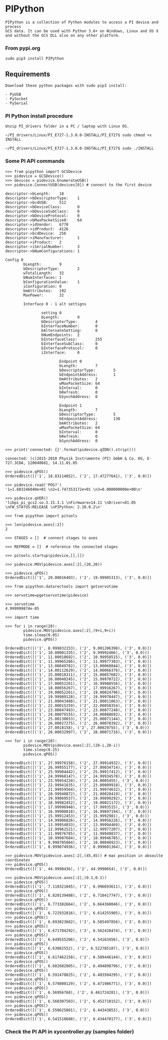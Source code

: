 # PIPython

    PIPython is a collection of Python modules to access a PI device and process
    GCS data. It can be used with Python 3.6+ on Windows, Linux and OS X
    and without the GCS DLL also on any other platform.

### From pypi.org

    sudo pip3 install PIPython    

## Requirements

    Download these python packages with sudo pip3 install:

    - PyUSB
    - PySocket
    - PySerial

### PI Python install procedure

    Unzip PI_drivers folder in a PC / laptop with Linux OS.

    ~/PI_drivers/Linux/PI_E727-1.3.0.0-INSTALL/PI_E727$ sudo chmod +x INSTALL 
    
    ~/PI_drivers/Linux/PI_E727-1.3.0.0-INSTALL/PI_E727$ sudo ./INSTALL

### Some PI API commands

    >>> from pipython import GCSDevice
    >>> pidevice = GCSDevice()
    >>> devices = pidevice.EnumerateUSB()
    >>> pidevice.ConnectUSB(devices[0]) # connect to the first device
    
    descriptor->bLength:    18
    descriptor->bDescriptorType:    1
    descriptor->bcdUSB:     512
    descriptor->bDeviceClass:       0
    descriptor->bDeviceSubClass:    0
    descriptor->bDeviceProtocol:    0
    descriptor->bMaxPacketSize0:    64
    descriptor->idVendor:   6770
    descriptor->idProduct:  4126
    descriptor->bcdDevice:  256
    descriptor->iManufacturer:      1
    descriptor->iProduct:   2
    descriptor->iSerialNumber:      3
    descriptor->bNumConfigurations: 1

    Config 0
            bLength:        9
            bDescriptorType:        2
            wTotalLength:   32
            bNumInterfaces: 1
            bConfigurationValue:    1
            iConfiguration: 0
            bmAttributes:   192
            MaxPower:       32

            Interface 0 - 1 alt settigns

                    setting 0
                    bLength:        9
                    bDescriptorType:        4
                    bInterfaceNumber:       0
                    bAlternateSetting:      0
                    bNumEndpoints:  2
                    bInterfaceClass:        255
                    bInterfaceSubClass:     0
                    bInterfaceProtocol:     0
                    iInterface:     0

                            Endpoint 0
                            bLength:        7
                            bDescriptorType:        5
                            bEndpointAddress:       1
                            bmAttributes:   2
                            wMaxPacketSize: 64
                            bInterval:      0
                            bRefresh:       0
                            bSynchAddress:  0

                            Endpoint 1
                            bLength:        7
                            bDescriptorType:        5
                            bEndpointAddress:       130
                            bmAttributes:   2
                            wMaxPacketSize: 64
                            bInterval:      0
                            bRefresh:       0
                            bSynchAddress:  0

    >>> print('connected: {}'.format(pidevice.qIDN().strip()))

    connected: (c)2015-2018 Physik Instrumente (PI) GmbH & Co. KG, E-727.3CDA, 120040681, 14.11.01.05

    >>> pidevice.qPOS()
    OrderedDict([('1', 18.83114052), ('2', 17.47277641), ('3', 0.0)])
    
    >>> pidevice.read('POS?')
    '1=1.883246040e+01 \n2=1.747353172e+01 \n3=0.000000000e+00\n'

    >>> pidevice.qVER()
    'libpi_pi_gcs2.so.3.15.3.1 \nFirmware=14.11 \nDriver=01.05 \nFW_STATUS:RELEASE \nPIPython: 2.10.0.2\n'
    
    >>> from pipython import pitools

    >>> len(pidevice.axes[:2])
    2

    >>> STAGES = []  # connect stages to axes
    
    >>> REFMODE = []  # reference the connected stages

    >>> pitools.startup(pidevice,[],[])
 
    >>> pidevice.MOV(pidevice.axes[:2],(20,20))

    >>> pidevice.qPOS()
    OrderedDict([('1', 20.00016403), ('2', 19.99985313), ('3', 0.0)]) 

    >>> from pipython.datarectools import getservotime

    >>> servotime=pgetservotime(pidevice)
    
    >>> servotime
    4.999999874e-05

    >>> import time

    >>> for i in range(20):
            pidevice.MOV(pidevice.axes[:2],(9+i,9+i))
            time.sleep(0.05)
            pidevice.qPOS()
            
    OrderedDict([('1', 8.999832153), ('2', 9.001206398), ('3', 0.0)])
    OrderedDict([('1', 10.00001335), ('2', 9.99992466), ('3', 0.0)])
    OrderedDict([('1', 11.00018692), ('2', 10.99958515), ('3', 0.0)])
    OrderedDict([('1', 11.99965286), ('2', 11.99977303), ('3', 0.0)])
    OrderedDict([('1', 13.00049782), ('2', 13.00060844), ('3', 0.0)])
    OrderedDict([('1', 14.00112629), ('2', 14.00066376), ('3', 0.0)])
    OrderedDict([('1', 15.00018311), ('2', 15.00057602), ('3', 0.0)])
    OrderedDict([('1', 16.00040245), ('2', 15.99970722), ('3', 0.0)])
    OrderedDict([('1', 17.00052261), ('2', 16.99988556), ('3', 0.0)])
    OrderedDict([('1', 18.00056267), ('2', 17.99916267), ('3', 0.0)])
    OrderedDict([('1', 19.00052261), ('2', 19.00024796), ('3', 0.0)])
    OrderedDict([('1', 19.99989128), ('2', 19.99978447), ('3', 0.0)])
    OrderedDict([('1', 21.00043488), ('2', 21.00011063), ('3', 0.0)])
    OrderedDict([('1', 22.00015259), ('2', 22.00050354), ('3', 0.0)])
    OrderedDict([('1', 23.00047493), ('2', 23.00077248), ('3', 0.0)])
    OrderedDict([('1', 24.00079155), ('2', 24.00088692), ('3', 0.0)])
    OrderedDict([('1', 25.00130653), ('2', 25.00071144), ('3', 0.0)])
    OrderedDict([('1', 26.00027275), ('2', 26.00078392), ('3', 0.0)])
    OrderedDict([('1', 27.0018158), ('2', 27.00029755), ('3', 0.0)])
    OrderedDict([('1', 28.00032997), ('2', 28.00071716), ('3', 0.0)])

    >>> for i in range(20):
            pidevice.MOV(pidevice.axes[:2],(28-i,28-i))
            time.sleep(0.25)
            pidevice.qPOS()

    OrderedDict([('1', 27.99976158), ('2', 27.99914932), ('3', 0.0)])
    OrderedDict([('1', 26.99955177), ('2', 27.00034714), ('3', 0.0)])
    OrderedDict([('1', 25.99904442), ('2', 25.99917412), ('3', 0.0)])
    OrderedDict([('1', 24.99968147), ('2', 24.99934578), ('3', 0.0)])
    OrderedDict([('1', 23.99954224), ('2', 24.0005455), ('3', 0.0)])
    OrderedDict([('1', 22.99941635), ('2', 23.00009918), ('3', 0.0)])
    OrderedDict([('1', 21.99959564), ('2', 21.99974632), ('3', 0.0)])
    OrderedDict([('1', 20.99940872), ('2', 21.00028419), ('3', 0.0)])
    OrderedDict([('1', 19.99869537), ('2', 19.99899292), ('3', 0.0)])
    OrderedDict([('1', 18.99982452), ('2', 19.00021172), ('3', 0.0)])
    OrderedDict([('1', 17.99996948), ('2', 17.9993515), ('3', 0.0)])
    OrderedDict([('1', 16.99900818), ('2', 16.99897194), ('3', 0.0)])
    OrderedDict([('1', 15.99912453), ('2', 15.9992981), ('3', 0.0)])
    OrderedDict([('1', 14.99906826), ('2', 14.99956226), ('3', 0.0)])
    OrderedDict([('1', 13.99954033), ('2', 13.99994469), ('3', 0.0)])
    OrderedDict([('1', 12.99962521), ('2', 12.99977207), ('3', 0.0)])
    OrderedDict([('1', 11.99876785), ('2', 11.99949837), ('3', 0.0)])
    OrderedDict([('1', 10.99907684), ('2', 10.99946785), ('3', 0.0)])
    OrderedDict([('1', 9.998705864), ('2', 10.00048923), ('3', 0.0)])
    OrderedDict([('1', 8.999074936), ('2', 8.999601364), ('3', 0.0)])

    >>> pidevice.MOV(pidevice.axes[:2],(45,45)) # max position in absoulte coordinates
    >>> pidevice.qPOS()
    OrderedDict([('1', 44.9998436), ('2', 44.9990654), ('3', 0.0)])

    >>> pidevice.MOV(pidevice.axes[:2],(0.1,0.1))
    >>> pidevice.qPOS()
    OrderedDict([('1', 7.110321045), ('2', 6.996693611), ('3', 0.0)])
    >>> pidevice.qPOS()
    OrderedDict([('1', 6.820139408), ('2', 6.710417747), ('3', 0.0)])
    >>> pidevice.qPOS()
    OrderedDict([('1', 6.773382664), ('2', 6.664360046), ('3', 0.0)])
    >>> pidevice.qPOS()
    OrderedDict([('1', 6.722932816), ('2', 6.614255905), ('3', 0.0)])
    >>> pidevice.qPOS()
    OrderedDict([('1', 6.693023682), ('2', 6.585497856), ('3', 0.0)])
    >>> pidevice.qPOS()
    OrderedDict([('1', 6.671704292), ('2', 6.562428474), ('3', 0.0)])
    >>> pidevice.qPOS()
    OrderedDict([('1', 6.649555206), ('2', 6.54163456), ('3', 0.0)])
    >>> pidevice.qPOS()
    OrderedDict([('1', 6.63082552), ('2', 6.522785187), ('3', 0.0)])
    >>> pidevice.qPOS()
    OrderedDict([('1', 6.617462158), ('2', 6.509446144), ('3', 0.0)])
    >>> pidevice.qPOS()
    OrderedDict([('1', 6.602602005), ('2', 6.494898796), ('3', 0.0)])
    >>> pidevice.qPOS()
    OrderedDict([('1', 6.591478825), ('2', 6.483504295), ('3', 0.0)])
    >>> pidevice.qPOS()
    OrderedDict([('1', 6.579800129), ('2', 6.471986771), ('3', 0.0)])
    >>> pidevice.qPOS()
    OrderedDict([('1', 6.56956768), ('2', 6.461724281), ('3', 0.0)])
    >>> pidevice.qPOS()
    OrderedDict([('1', 6.560307503), ('2', 6.452710152), ('3', 0.0)])
    >>> pidevice.qPOS()
    OrderedDict([('1', 6.550625801), ('2', 6.44343853), ('3', 0.0)])
    >>> pidevice.qPOS()
    OrderedDict([('1', 6.541518688), ('2', 6.434470177), ('3', 0.0)])

### Check the PI API in xycontroller.py (samples folder)